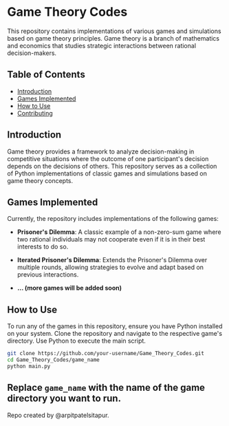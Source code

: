 # Game Theory Codes

This repository contains implementations of various games and simulations based on game theory principles. Game theory is a branch of mathematics and economics that studies strategic interactions between rational decision-makers.

## Table of Contents

- [Introduction](#introduction)
- [Games Implemented](#games-implemented)
- [How to Use](#how-to-use)
- [Contributing](#contributing)

## Introduction

Game theory provides a framework to analyze decision-making in competitive situations where the outcome of one participant's decision depends on the decisions of others. This repository serves as a collection of Python implementations of classic games and simulations based on game theory concepts.

## Games Implemented

Currently, the repository includes implementations of the following games:

- **Prisoner's Dilemma**: A classic example of a non-zero-sum game where two rational individuals may not cooperate even if it is in their best interests to do so.

- **Iterated Prisoner's Dilemma**: Extends the Prisoner's Dilemma over multiple rounds, allowing strategies to evolve and adapt based on previous interactions.

- **... (more games will be added soon)**

## How to Use

To run any of the games in this repository, ensure you have Python installed on your system. Clone the repository and navigate to the respective game's directory. Use Python to execute the main script.

```bash
git clone https://github.com/your-username/Game_Theory_Codes.git
cd Game_Theory_Codes/game_name
python main.py
```

Replace `game_name` with the name of the game directory you want to run.
---
Repo created by @arpitpatelsitapur.

